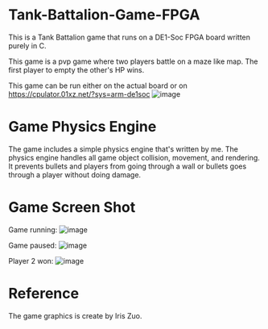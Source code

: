 # Tank-Battalion-Game-FPGA

This is a Tank Battalion game that runs on a DE1-Soc FPGA board written purely in C.

This game is a pvp game where two players battle on a maze like map. The first player to empty the other's HP wins.

This game can be run either on the actual board or on https://cpulator.01xz.net/?sys=arm-de1soc
![image](https://user-images.githubusercontent.com/80089456/167228357-3895b4ed-432e-437e-ac1b-baae8f127afa.png)

# Game Physics Engine
The game includes a simple physics engine that's written by me. The physics engine handles all game object collision, movement, and rendering.
It prevents bullets and players from going through a wall or bullets goes through a player without doing damage.

# Game Screen Shot
Game running:
![image](https://user-images.githubusercontent.com/80089456/167228404-5f1ab135-0aa0-4eee-96de-69afa70a38b9.png)

Game paused:
![image](https://user-images.githubusercontent.com/80089456/167228418-655f3dfa-2b21-46c7-9bb4-154b90ac9d77.png)

Player 2 won:
![image](https://user-images.githubusercontent.com/80089456/167228473-eee17d1c-888c-49c2-846a-1c1235dabbfd.png)

# Reference
The game graphics is create by Iris Zuo.
